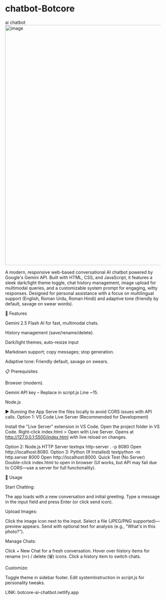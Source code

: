 # chatbot-Botcore
ai chatbot 
<img width="1590" height="775" alt="image" src="https://github.com/user-attachments/assets/c590bc28-36f0-425c-ae24-b0861539815f" />


A modern, responsive web-based conversational AI chatbot powered by Google's Gemini API. Built with HTML, CSS, and JavaScript, it features a sleek dark/light theme toggle, chat history management, image upload for multimodal queries, and a customizable system prompt for engaging, witty responses. Designed for personal assistance with a focus on multilingual support (English, Roman Urdu, Roman Hindi) and adaptive tone (friendly by default, savage on swear words).

🚀 Features

Gemini 2.5 Flash AI for fast, multimodal chats.

History management (save/rename/delete).

Dark/light themes; auto-resize input

Markdown support; copy messages; stop generation.

Adaptive tone: Friendly default, savage on swears.

📋 Prerequisites

Browser (modern).

Gemini API key – Replace in script.js Line ~15.

Node.js

▶️ Running the App
Serve the files locally to avoid CORS issues with API calls.
Option 1: VS Code Live Server (Recommended for Development)

Install the "Live Server" extension in VS Code.
Open the project folder in VS Code.
Right-click index.html > Open with Live Server.
Opens at http://127.0.0.1:5500/index.html with live reload on changes.

Option 2: Node.js HTTP Server
textnpx http-server . -p 8080
Open http://localhost:8080.
Option 3: Python (If Installed)
textpython -m http.server 8000
Open http://localhost:8000.
Quick Test (No Server)
Double-click index.html to open in browser (UI works, but API may fail due to CORS—use a server for full functionality).

💬 Usage

Start Chatting:

The app loads with a new conversation and initial greeting.
Type a message in the input field and press Enter (or click send icon).


Upload Images:

Click the image icon next to the input.
Select a file (JPEG/PNG supported)—preview appears.
Send with optional text for analysis (e.g., "What's in this photo?").


Manage Chats:

Click + New Chat for a fresh conversation.
Hover over history items for rename (✏️) / delete (🗑️) icons.
Click a history item to switch chats.


Customize:

Toggle theme in sidebar footer.
Edit systemInstruction in script.js for personality tweaks.


LINK: botcore-ai-chatbot.netlify.app










































